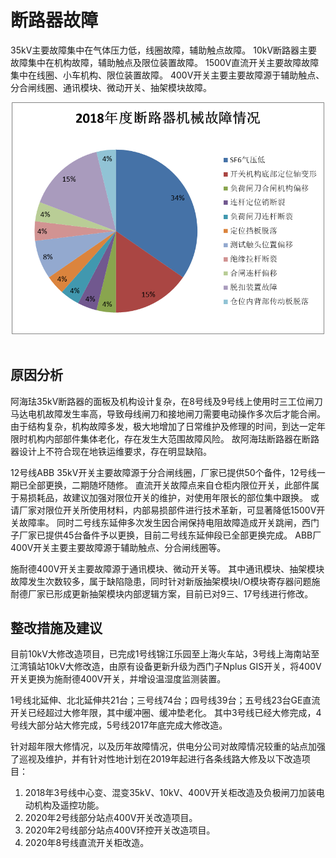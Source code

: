 # 断路器故障

35kV主要故障集中在气体压力低，线圈故障，辅助触点故障。
10kV断路器主要故障集中在机构故障，辅助触点及限位装置故障。
1500V直流开关主要故障故障集中在线圈、小车机构、限位装置故障。
400V开关主要主要故障源于辅助触点、分合闸线圈、通讯模块、微动开关、抽架模块故障。

<div align="center"> <img src="images/image201800101.png" width="500"/> </div><br>

## 原因分析

阿海珐35kV断路器的面板及机构设计复杂，在8号线及9号线上使用时三工位闸刀马达电机故障发生率高，导致母线闸刀和接地闸刀需要电动操作多次后才能合闸。
由于结构复杂，机构故障多发，极大地增加了日常维护及修理的时间，到达一定年限时机构内部部件集体老化，存在发生大范围故障风险。
故阿海珐断路器在断路器设计上不符合现在地铁运维要求，存在明显缺陷。

12号线ABB 35kV开关主要故障源于分合闸线圈，厂家已提供50个备件，12号线一期已全部更换，二期随坏随修。
直流开关故障点来自仓柜内限位开关，此部件属于易损耗品，故建议加强对限位开关的维护，对使用年限长的部位集中跟换。
或请厂家对限位开关所使用材料，内部易损部件进行技术革新，可显著降低1500V开关故障率。
同时二号线东延伸多次发生因合闸保持电阻故障造成开关跳闸，西门子厂家已提供45台备件予以更换，目前二号线东延伸段已全部更换完成。
ABB厂400V开关主要主要故障源于辅助触点、分合闸线圈等。

施耐德400V开关主要故障源于通讯模块、微动开关等。
其中通讯模块、抽架模块故障发生次数较多，属于缺陷隐患，同时针对新版抽架模块I/O模块寄存器问题施耐德厂家已形成更新抽架模块内部逻辑方案，目前已对9三、17号线进行修改。

## 整改措施及建议

目前10kV大修改造项目，已完成1号线锦江乐园至上海火车站，3号线上海南站至江湾镇站10kV大修改造，由原有设备更新升级为西门子Nplus GIS开关，将400V开关更换为施耐德400V开关，并增设温湿度监测装置。

1号线北延伸、北北延伸共21台；三号线74台；四号线39台；五号线23台GE直流开关已经超过大修年限，其中缓冲圈、缓冲垫老化。
其中3号线已经大修完成，4号线大部分站大修完成，5号线2017年底完成大修改造。

针对超年限大修情况，以及历年故障情况，供电分公司对故障情况较重的站点加强了巡视及维护，并有针对性地计划在2019年起进行各条线路大修及以下改造项目：

1.	2018年3号线中心变、混变35kV、10kV、400V开关柜改造及负极闸刀加装电动机构及遥控功能。
2.	2020年2号线部分站点400V开关改造项目。
3.	2020年2号线部分站点400V环控开关改造项目。
4.	2020年8号线直流开关柜改造。

